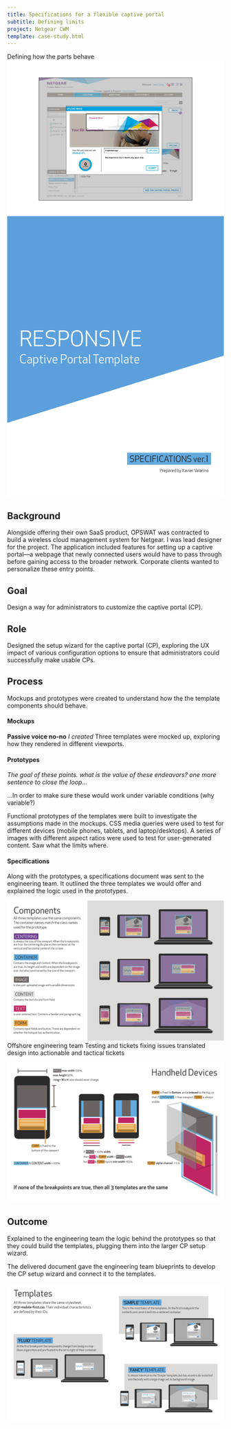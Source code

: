 ```yaml
---
title: Specifications for a flexible captive portal
subtitle: Defining limits
project: Netgear CWM
template: case-study.html
---
```

Defining how the parts behave
![Image uploader used in the captive portal customizer](../img/netgear-captive-portal-image-uploader.jpg)
![Cover of the specifications document](../img/netgear-captive-portal-specifications-document-cover.png)

## Background
Alongside offering their own SaaS product, OPSWAT was contracted to build a wireless cloud management system for Netgear. I was lead designer for the project.
The application included features for setting up a captive portal—a webpage that newly connected users would have to pass through before gaining access to the broader network. Corporate clients wanted to personalize these entry points.

## Goal
Design a way for administrators to customize the captive portal (CP).

## Role
Designed the setup wizard for the captive portal (CP), exploring the UX impact of various configuration options to ensure that administrators could successfully make usable CPs.

## Process
Mockups and prototypes were created to understand how the the template components should behave.

#### Mockups
**Passive voice no-no**
*I created* Three templates were mocked up, exploring how they rendered in different viewports.

#### Prototypes
*The goal of these points. what is the value of these endeavors? one more sentence to close the loop...*

...In order to make sure these would work under variable conditions (why variable?)

Functional prototypes of the templates were built to investigate the assumptions made in the mockups. CSS media queries were used to test for different devices (mobile phones, tablets, and laptop/desktops). A series of images with different aspect ratios were used to test for user-generated content. Saw what the limits where.

#### Specifications
Along with the prototypes, a specifications document was sent to the engineering team. It outlined  the three templates we would offer and explained the logic used in the prototypes.

![Page from specifications document outlining components used in templates](../img/netgear-captive-portal-components.png)
Offshore engineering team
Testing and tickets fixing issues
translated design into actionable and tactical tickets

![Page from specifications document explaining logic used for mobile prototypes](../img/netgear-captive-portal-template-logic-for-mobile.png)
## Outcome
Explained to the engineering team the logic behind the prototypes so that they could build the templates, plugging them into the larger CP setup wizard.

The delivered document gave the engineering team blueprints to develop the CP setup wizard and connect it to the templates. 

![Page from specifications document showing three options to be offered](../img/netgear-captive-portal-template-variants.png)